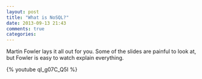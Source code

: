 ```yaml
---
layout: post
title: "What is NoSQL?"
date: 2013-09-13 21:43
comments: true
categories: 
---
```

Martin Fowler lays it all out for you.  Some of the slides are painful to look at, but Fowler is easy to watch explain everything.

{% youtube qI_g07C_Q5I %}


